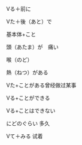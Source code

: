 Vる＋前に

Vた＋後（あと）で

基本体+こと



頭（あたま）が　痛い

喉（のど）

熱（ねつ）がある



Vた+ことがある曾经做过某事



Vる+ことができる

Vる+ことはできない



にどのぐらい	多久



Vて＋みる	试着